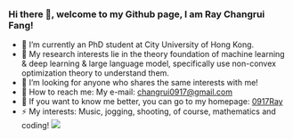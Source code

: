 ### Hi there 👋, welcome to my Github page, I am Ray Changrui Fang!

<!--
**0917Ray/0917Ray** is a ✨ _special_ ✨ repository because its `README.md` (this file) appears on your GitHub profile.

Here are some ideas to get you started:

- 🔭 I’m currently an undergraduate student at Wuhan University, and my major is computational mathematics.
- 🌱 I’m currently taking many computational courses such as Numerical Analysis, and many mathematics courses such as Real Analysis.
- 👯 I’m looking to collaborate on new numerical methods in solving PDEs, for example, PINNs(physical informed neural network), DeepONet, and so on.
- 🤔 I’m looking for anyone who shares the same interests with me!
- 📫 How to reach me: My e-mail: 2021300002027@whu.edu.cn
- ⚡ My interests: Music, jogging, shooting, of course, mathematics and coding!
- 
-->
- 🔭 I’m currently an PhD student at City University of Hong Kong.
- 👯 My research interests lie in the theory foundation of machine learning & deep learning & large language model, specifically use non-convex optimization theory to understand them.
- 🤔 I’m looking for anyone who shares the same interests with me!
- 📧 How to reach me: My e-mail: changrui0917@gmail.com
- 🛜 If you want to know me better, you can go to my homepage: [0917Ray](https://0917ray.github.io/)
- ⚡ My interests: Music, jogging, shooting, of course, mathematics and coding!
![](https://github-readme-stats.vercel.app/api?username=0917ray&theme=tokyonight&card_width=800)
